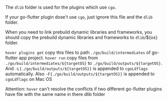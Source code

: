 The `dlib` folder is used for the plugins which use `cgo`.

If your go-flutter plugin dose't use `cgo`, just ignore this file and the `dlib` folder.

When you need to link prebuild dynamic libraries and frameworks,
you should copy the prebuild dynamic libraries and frameworks to `dlib`/${os} folder.

`hover plugins get` copy this files to path `./go/build/intermediates` of go-flutter app project.
`hover run` copy files from `./go/build/intermediates/${targetOS}` to `./go/build/outputs/${targetOS}`.
And `-L{./go/build/outputs/${targetOS}}` is appended to `cgoLdflags` automatically.
Also `-F{./go/build/outputs/${targetOS}}` is appended to `cgoLdflags` on Mac OS

Attention: `hover` can't resolve the conflicts
if two different go-flutter plugins have file with the same name in there dlib folder
